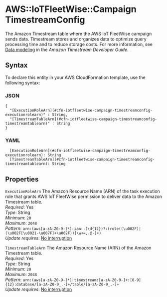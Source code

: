 # AWS::IoTFleetWise::Campaign TimestreamConfig<a name="aws-properties-iotfleetwise-campaign-timestreamconfig"></a>

The Amazon Timestream table where the AWS IoT FleetWise campaign sends data\. Timestream stores and organizes data to optimize query processing time and to reduce storage costs\. For more information, see [Data modeling](https://docs.aws.amazon.com/timestream/latest/developerguide/data-modeling.html) in the *Amazon Timestream Developer Guide*\.

## Syntax<a name="aws-properties-iotfleetwise-campaign-timestreamconfig-syntax"></a>

To declare this entity in your AWS CloudFormation template, use the following syntax:

### JSON<a name="aws-properties-iotfleetwise-campaign-timestreamconfig-syntax.json"></a>

```
{
  "[ExecutionRoleArn](#cfn-iotfleetwise-campaign-timestreamconfig-executionrolearn)" : String,
  "[TimestreamTableArn](#cfn-iotfleetwise-campaign-timestreamconfig-timestreamtablearn)" : String
}
```

### YAML<a name="aws-properties-iotfleetwise-campaign-timestreamconfig-syntax.yaml"></a>

```
  [ExecutionRoleArn](#cfn-iotfleetwise-campaign-timestreamconfig-executionrolearn): String
  [TimestreamTableArn](#cfn-iotfleetwise-campaign-timestreamconfig-timestreamtablearn): String
```

## Properties<a name="aws-properties-iotfleetwise-campaign-timestreamconfig-properties"></a>

`ExecutionRoleArn`  <a name="cfn-iotfleetwise-campaign-timestreamconfig-executionrolearn"></a>
The Amazon Resource Name \(ARN\) of the task execution role that grants AWS IoT FleetWise permission to deliver data to the Amazon Timestream table\.  
*Required*: Yes  
*Type*: String  
*Minimum*: `20`  
*Maximum*: `2048`  
*Pattern*: `arn:(aws[a-zA-Z0-9-]*):iam::(\d{12})?:(role((\u002F)|(\u002F[\u0021-\u007F]+\u002F))[\w+=,.@-]+)`  
*Update requires*: [No interruption](https://docs.aws.amazon.com/AWSCloudFormation/latest/UserGuide/using-cfn-updating-stacks-update-behaviors.html#update-no-interrupt)

`TimestreamTableArn`  <a name="cfn-iotfleetwise-campaign-timestreamconfig-timestreamtablearn"></a>
The Amazon Resource Name \(ARN\) of the Amazon Timestream table\.  
*Required*: Yes  
*Type*: String  
*Minimum*: `20`  
*Maximum*: `2048`  
*Pattern*: `arn:(aws[a-zA-Z0-9-]*):timestream:[a-zA-Z0-9-]+:[0-9]{12}:database/[a-zA-Z0-9_.-]+/table/[a-zA-Z0-9_.-]+`  
*Update requires*: [No interruption](https://docs.aws.amazon.com/AWSCloudFormation/latest/UserGuide/using-cfn-updating-stacks-update-behaviors.html#update-no-interrupt)